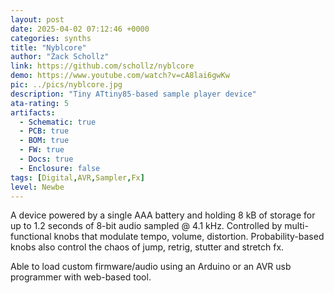 ```yaml
---
layout: post
date: 2025-04-02 07:12:46 +0000
categories: synths
title: "Nyblcore"
author: "Zack Schollz"
link: https://github.com/schollz/nyblcore
demo: https://www.youtube.com/watch?v=cA8lai6gwKw
pic: ../pics/nyblcore.jpg
description: "Tiny ATtiny85-based sample player device"
ata-rating: 5
artifacts:
  - Schematic: true
  - PCB: true
  - BOM: true
  - FW: true
  - Docs: true
  - Enclosure: false
tags: [Digital,AVR,Sampler,Fx]
level: Newbe
---
```


A device powered by a single AAA battery and holding 8 kB of storage for up to 1.2 seconds of 8-bit audio sampled @ 4.1 kHz. Controlled by multi-functional knobs that modulate tempo, volume, distortion. Probability-based knobs also control the chaos of jump, retrig, stutter and stretch fx.

Able to load custom firmware/audio using an Arduino or an AVR usb programmer with web-based tool.
